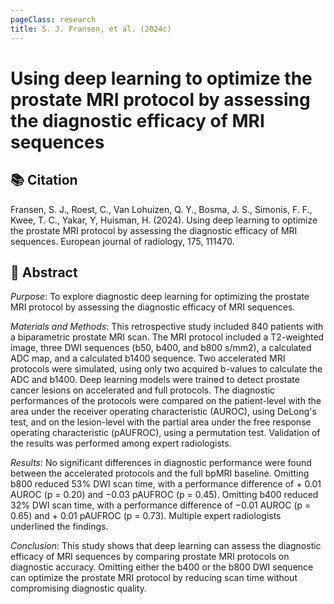 ```yaml
---
pageClass: research
title: S. J. Fransen, et al. (2024c)
---
```

# Using deep learning to optimize the prostate MRI protocol by assessing the diagnostic efficacy of MRI sequences

## 📚 Citation
Fransen, S. J., Roest, C., Van Lohuizen, Q. Y., Bosma, J. S., Simonis, F. F., Kwee, T. C., Yakar, Y, Huisman, H. (2024). Using deep learning to optimize the prostate MRI protocol by assessing the diagnostic efficacy of MRI sequences. European journal of radiology, 175, 111470.

## 📖 Abstract
*Purpose*: To explore diagnostic deep learning for optimizing the prostate MRI protocol by assessing the diagnostic efficacy of MRI sequences.

*Materials and Methods*: This retrospective study included 840 patients with a biparametric prostate MRI scan. The MRI protocol included a T2-weighted image, three DWI sequences (b50, b400, and b800 s/mm2), a calculated ADC map, and a calculated b1400 sequence. Two accelerated MRI protocols were simulated, using only two acquired b-values to calculate the ADC and b1400. Deep learning models were trained to detect prostate cancer lesions on accelerated and full protocols. The diagnostic performances of the protocols were compared on the patient-level with the area under the receiver operating characteristic (AUROC), using DeLong's test, and on the lesion-level with the partial area under the free response operating characteristic (pAUFROC), using a permutation test. Validation of the results was performed among expert radiologists.
 
*Results*: No significant differences in diagnostic performance were found between the accelerated protocols and the full bpMRI baseline. Omitting b800 reduced 53% DWI scan time, with a performance difference of + 0.01 AUROC (p = 0.20) and −0.03 pAUFROC (p = 0.45). Omitting b400 reduced 32% DWI scan time, with a performance difference of −0.01 AUROC (p = 0.65) and + 0.01 pAUFROC (p = 0.73). Multiple expert radiologists underlined the findings.

*Conclusion*: This study shows that deep learning can assess the diagnostic efficacy of MRI sequences by comparing prostate MRI protocols on diagnostic accuracy. Omitting either the b400 or the b800 DWI sequence can optimize the prostate MRI protocol by reducing scan time without compromising diagnostic quality.
